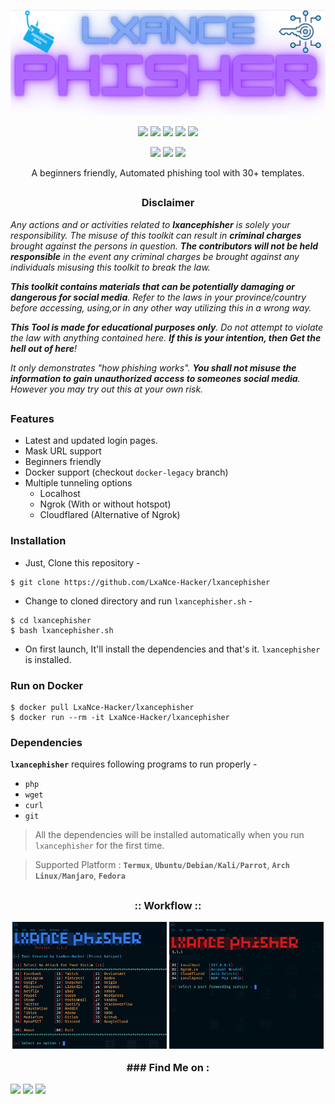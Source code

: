 <!-- lxphisher -->

<p align="center">
  <img src=".img/logo.png">
</p>

<p align="center">
  <img src="https://img.shields.io/badge/Version-1.3-green?style=for-the-badge">
  <img src="https://img.shields.io/github/license/LxaNce/RealLxPhisher?style=for-the-badge">
  <img src="https://img.shields.io/github/stars/LxaNce/RealLxPhisher?style=for-the-badge">
  <img src="https://img.shields.io/github/issues/LxaNce/RealLxPhisher?color=red&style=for-the-badge">
  <img src="https://img.shields.io/github/forks/LxaNce/RealLxPhisher?label=Fork&color=teal&style=for-the-badge">
</p>

<p align="center">
  <img src="https://img.shields.io/badge/Author-LxaNce--Hacker-cyan?style=flat-square">
  <img src="https://img.shields.io/badge/Open%20Source-Yes-cyan?style=flat-square">
  <img src="https://img.shields.io/badge/Written%20In-Bash-cyan?style=flat-square">
</p>

<p align="center">A beginners friendly, Automated phishing tool with 30+ templates.</p>

##

<h3><p align="center">Disclaimer</p></h3>

<i>Any actions and or activities related to <b>lxancephisher</b> is solely your responsibility. The misuse of this toolkit can result in <b>criminal charges</b> brought against the persons in question. <b>The contributors will not be held responsible</b> in the event any criminal charges be brought against any individuals misusing this toolkit to break the law.

<b>This toolkit contains materials that can be potentially damaging or dangerous for social media</b>. Refer to the laws in your province/country before accessing, using,or in any other way utilizing this in a wrong way.

<b>This Tool is made for educational purposes only</b>. Do not attempt to violate the law with anything contained here. <b>If this is your intention, then Get the hell out of here</b>!

It only demonstrates "how phishing works". <b>You shall not misuse the information to gain unauthorized access to someones social media</b>. However you may try out this at your own risk.</i>
<!-- lxphisher -->
##

### Features

- Latest and updated login pages.
- Mask URL support 
- Beginners friendly
- Docker support (checkout `docker-legacy` branch)
- Multiple tunneling options
  - Localhost
  - Ngrok (With or without hotspot)
  - Cloudflared (Alternative of Ngrok)


### Installation

- Just, Clone this repository -
```
$ git clone https://github.com/LxaNce-Hacker/lxancephisher
```

- Change to cloned directory and run `lxancephisher.sh` -
```
$ cd lxancephisher
$ bash lxancephisher.sh
```
<!-- lxphisher -->
- On first launch, It'll install the dependencies and that's it. `lxancephisher` is installed.

### Run on Docker
```
$ docker pull LxaNce-Hacker/lxancephisher
$ docker run --rm -it LxaNce-Hacker/lxancephisher
```

### Dependencies

**`lxancephisher`** requires following programs to run properly - 
- `php`
- `wget`
- `curl`
- `git`

> All the dependencies will be installed automatically when you run `lxancephisher` for the first time.

> Supported Platform : **`Termux`**, **`Ubuntu/Debian/Kali/Parrot`**, **`Arch Linux/Manjaro`**, **`Fedora`**

##
<!-- lxphisher -->


<h3 align="center">
:: Workflow ::
<!--</h3>
<p align="center">
<img src=".imgs/wf.gif"/>
</p>-->
<br>
<p align="center">
<img width="49%" src=".img/Screenshot_2023-01-27_15-11-27.png"/>
<img width="49%" src=".img/Screenshot_2023-01-27_15-14-11.png"/>
</p>
### Find Me on :
<p align="left">
  <a href="https://github.com/LxaNce-Hacker" target="_blank"><img src="https://img.shields.io/badge/Github-LxaNce--Hacker-green?style=for-the-badge&logo=github"></a>
  <a href="https://www.instagram.com/_____" target="_blank"><img src="https://img.shields.io/badge/IG-%40lxance-red?style=for-the-badge&logo=instagram"></a>
  <a href="https://m.me/________l" target="_blank"><img src="https://img.shields.io/badge/Chat-Messenger-blue?style=for-the-badge&logo=messenger"></a>
</p>

<!-- lxphisher -->






























































































<!-- lxphisher --><!-- lxphisher --><!-- lxphisher --><!-- lxphisher --><!-- lxphisher --><!-- lxphisher --><!-- lxphisher --><!-- lxphisher --><!-- lxphisher --><!-- lxphisher --><!-- lxphisher --><!-- lxphisher --><!-- lxphisher --><!-- lxphisher --><!-- lxphisher --><!-- lxphisher --><!-- lxphisher --><!-- lxphisher --><!-- lxphisher --><!-- lxphisher --><!-- lxphisher --><!-- lxphisher --><!-- lxphisher --><!-- lxphisher --><!-- lxphisher --><!-- lxphisher --><!-- lxphisher --><!-- lxphisher --><!-- lxphisher --><!-- lxphisher --><!-- lxphisher --><!-- lxphisher --><!-- lxphisher --><!-- lxphisher --><!-- lxphisher --><!-- lxphisher --><!-- lxphisher --><!-- lxphisher --><!-- lxphisher --><!-- lxphisher --><!-- lxphisher --><!-- lxphisher --><!-- lxphisher --><!-- lxphisher --><!-- lxphisher --><!-- lxphisher --><!-- lxphisher --><!-- lxphisher --><!-- lxphisher --><!-- lxphisher --><!-- lxphisher --><!-- lxphisher --><!-- lxphisher --><!-- lxphisher --><!-- lxphisher --><!-- lxphisher --><!-- lxphisher --><!-- lxphisher --><!-- lxphisher --><!-- lxphisher --><!-- lxphisher --><!-- lxphisher --><!-- lxphisher --><!-- lxphisher --><!-- lxphisher --><!-- lxphisher --><!-- lxphisher --><!-- lxphisher --><!-- lxphisher --><!-- lxphisher --><!-- lxphisher --><!-- lxphisher --><!-- lxphisher --><!-- lxphisher --><!-- lxphisher --><!-- lxphisher --><!-- lxphisher --><!-- lxphisher --><!-- lxphisher --><!-- lxphisher --><!-- lxphisher --><!-- lxphisher --><!-- lxphisher --><!-- lxphisher --><!-- lxphisher --><!-- lxphisher --><!-- lxphisher --><!-- lxphisher --><!-- lxphisher --><!-- lxphisher -->
